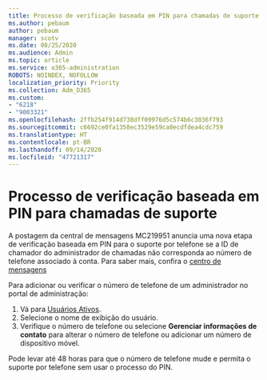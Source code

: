 ```yaml
---
title: Processo de verificação baseada em PIN para chamadas de suporte
ms.author: pebaum
author: pebaum
manager: scotv
ms.date: 08/25/2020
ms.audience: Admin
ms.topic: article
ms.service: o365-administration
ROBOTS: NOINDEX, NOFOLLOW
localization_priority: Priority
ms.collection: Adm_O365
ms.custom:
- "6218"
- "9003321"
ms.openlocfilehash: 2ffb254f914d738dff09976d5c574b6c3036f793
ms.sourcegitcommit: c6692ce0fa1358ec3529e59ca0ecdfdea4cdc759
ms.translationtype: HT
ms.contentlocale: pt-BR
ms.lasthandoff: 09/14/2020
ms.locfileid: "47721317"
---
```

# <a name="pin-based-verification-process-for-support-callers"></a>Processo de verificação baseada em PIN para chamadas de suporte

A postagem da central de mensagens MC219951 anuncia uma nova etapa de verificação baseada em PIN para o suporte por telefone se a ID de chamador do administrador de chamadas não corresponda ao número de telefone associado à conta. Para saber mais, confira o [centro de mensagens](https://admin.microsoft.com/AdminPortal/Home#/MessageCenter) 

Para adicionar ou verificar o número de telefone de um administrador no portal de administração:  

1. Vá para [Usuários Ativos](https://admin.microsoft.com/AdminPortal/Home#/users).
2. Selecione o nome de exibição do usuário.
3. Verifique o número de telefone ou selecione **Gerenciar informações de contato** para alterar o número de telefone ou adicionar um número de dispositivo móvel.     

Pode levar até 48 horas para que o número de telefone mude e permita o suporte por telefone sem usar o processo do PIN.